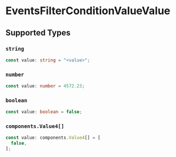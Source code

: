 # EventsFilterConditionValueValue


## Supported Types

### `string`

```typescript
const value: string = "<value>";
```

### `number`

```typescript
const value: number = 4572.23;
```

### `boolean`

```typescript
const value: boolean = false;
```

### `components.Value4[]`

```typescript
const value: components.Value4[] = [
  false,
];
```

